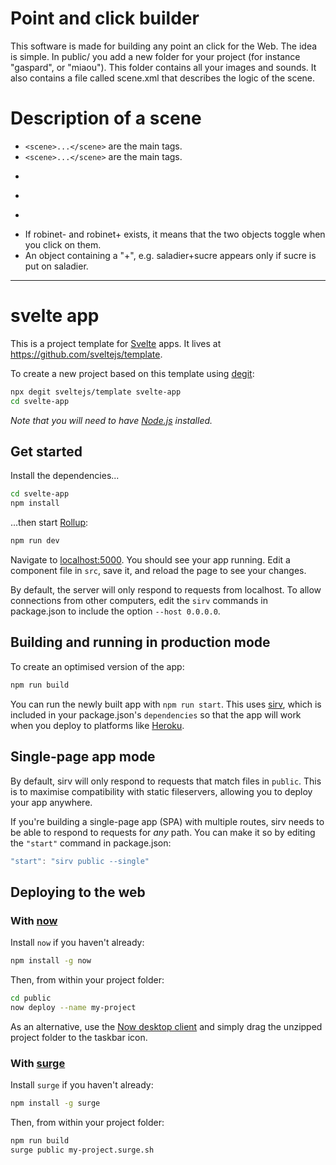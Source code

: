 # Point and click builder

This software is made for building any point an click for the Web. The idea is simple. In public/ you add a new folder for your project (for instance "gaspard", or "miaou").
This folder contains all your images and sounds. It also contains a file called scene.xml that describes the logic of the scene.




# Description of a scene

- ```<scene>...</scene>``` are the main tags.
- ```<scene>...</scene>``` are the main tags.
- ```<object id="oeufs" x="98" y="630" width="42" />''' means that there is an object called oeufs. Its picture is oeufs.png. Its position is (98, 630). Its width is 42 (that is, the image is resized).
- ```<object id="robinet+" src="cuisineOuverte" x="20" y="420" width="120" height="540" />''' means that there is an object called robinet+. Its position is (20, 420). Its width is 120 and height is 540. The image is taken from cuisineOuverte.png.
- ```<audio id="placardEvier+" />''' means that there is placardEvier+.mp3 that exists and should be played when placardEvier+ appears.
- If robinet- and robinet+ exists, it means that the two objects toggle when you click on them.
- An object containing a "+", e.g. saladier+sucre appears only if sucre is put on saladier.

		

---
# svelte app

This is a project template for [Svelte](https://svelte.dev) apps. It lives at https://github.com/sveltejs/template.

To create a new project based on this template using [degit](https://github.com/Rich-Harris/degit):

```bash
npx degit sveltejs/template svelte-app
cd svelte-app
```

*Note that you will need to have [Node.js](https://nodejs.org) installed.*


## Get started

Install the dependencies...

```bash
cd svelte-app
npm install
```

...then start [Rollup](https://rollupjs.org):

```bash
npm run dev
```

Navigate to [localhost:5000](http://localhost:5000). You should see your app running. Edit a component file in `src`, save it, and reload the page to see your changes.

By default, the server will only respond to requests from localhost. To allow connections from other computers, edit the `sirv` commands in package.json to include the option `--host 0.0.0.0`.


## Building and running in production mode

To create an optimised version of the app:

```bash
npm run build
```

You can run the newly built app with `npm run start`. This uses [sirv](https://github.com/lukeed/sirv), which is included in your package.json's `dependencies` so that the app will work when you deploy to platforms like [Heroku](https://heroku.com).


## Single-page app mode

By default, sirv will only respond to requests that match files in `public`. This is to maximise compatibility with static fileservers, allowing you to deploy your app anywhere.

If you're building a single-page app (SPA) with multiple routes, sirv needs to be able to respond to requests for *any* path. You can make it so by editing the `"start"` command in package.json:

```js
"start": "sirv public --single"
```


## Deploying to the web

### With [now](https://zeit.co/now)

Install `now` if you haven't already:

```bash
npm install -g now
```

Then, from within your project folder:

```bash
cd public
now deploy --name my-project
```

As an alternative, use the [Now desktop client](https://zeit.co/download) and simply drag the unzipped project folder to the taskbar icon.

### With [surge](https://surge.sh/)

Install `surge` if you haven't already:

```bash
npm install -g surge
```

Then, from within your project folder:

```bash
npm run build
surge public my-project.surge.sh
```
